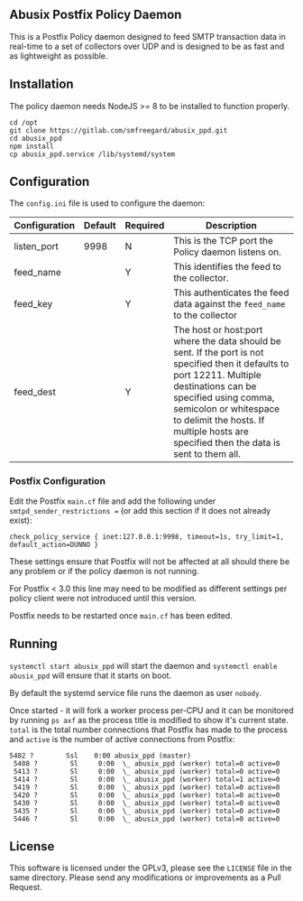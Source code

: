 Abusix Postfix Policy Daemon
-------------------------------------

This is a Postfix Policy daemon designed to feed SMTP transaction data in real-time to a set of collectors over UDP and is designed to be as fast and as lightweight as possible.

## Installation
The policy daemon needs NodeJS >= 8 to be installed to function properly.
`````
cd /opt
git clone https://gitlab.com/smfreegard/abusix_ppd.git
cd abusix_ppd
npm install
cp abusix_ppd.service /lib/systemd/system
`````

## Configuration
The `config.ini` file is used to configure the daemon:

| Configuration |Default |Required | Description |
|--|--|--|--|
|listen_port|9998|N|This is the TCP port the Policy daemon listens on.
|feed_name||Y|This identifies the feed to the collector.
|feed_key||Y|This authenticates the feed data against the `feed_name` to the collector
|feed_dest||Y|The host or host:port where the data should be sent.  If the port is not specified then it defaults to port 12211.  Multiple destinations can be specified using comma, semicolon or whitespace to delimit the hosts.  If multiple hosts are specified then the data is sent to them all.

### Postfix Configuration

Edit the Postfix `main.cf` file and add the following under `smtpd_sender_restrictions =` (or add this section if it does not already exist):
`````
check_policy_service { inet:127.0.0.1:9998, timeout=1s, try_limit=1, default_action=DUNNO }
`````

These settings ensure that Postfix will not be affected at all should there be any problem or if the policy daemon is not running.

For Postfix < 3.0 this line may need to be modified as different settings per policy client were not introduced until this version.

Postfix needs to be restarted once `main.cf` has been edited.

## Running

`systemctl start abusix_ppd` will start the daemon and `systemctl enable abusix_ppd` will ensure that it starts on boot.

By default the systemd service file runs the daemon as user `nobody`.

Once started - it will fork a worker process per-CPU and it can be monitored by running `ps axf` as the process title is modified to show it's current state.   `total` is the total number connections that Postfix has made to the process and `active` is the number of active connections from Postfix:
`````
5402 ?        Ssl    0:00 abusix_ppd (master)
 5408 ?        Sl     0:00  \_ abusix_ppd (worker) total=0 active=0
 5413 ?        Sl     0:00  \_ abusix_ppd (worker) total=0 active=0
 5414 ?        Sl     0:00  \_ abusix_ppd (worker) total=1 active=0
 5419 ?        Sl     0:00  \_ abusix_ppd (worker) total=0 active=0
 5420 ?        Sl     0:00  \_ abusix_ppd (worker) total=0 active=0
 5430 ?        Sl     0:00  \_ abusix_ppd (worker) total=0 active=0
 5435 ?        Sl     0:00  \_ abusix_ppd (worker) total=0 active=0
 5446 ?        Sl     0:00  \_ abusix_ppd (worker) total=0 active=0
`````

## License
This software is licensed under the GPLv3, please see the `LICENSE` file in the same directory.   Please send any modifications or improvements as a Pull Request.
